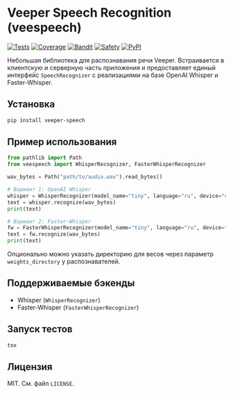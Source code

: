 # Veeper Speech Recognition (veespeech)

[![Tests](https://img.shields.io/badge/tests-passing-brightgreen)](#)
[![Coverage](https://img.shields.io/badge/coverage-80.41%25-brightgreen)](#)
[![Bandit](https://img.shields.io/badge/Bandit-passing-brightgreen)](#)
[![Safety](https://img.shields.io/badge/Safety-passing-brightgreen)](#)
[![PyPI](https://img.shields.io/pypi/v/veeper-speech?label=PyPI&logo=pypi)](https://pypi.org/project/veeper-speech/)

Небольшая библиотека для распознавания речи Veeper. Встраивается в клиентскую и серверную часть приложения и предоставляет единый интерфейс `SpeechRecognizer` с реализациями на базе OpenAI Whisper и Faster-Whisper.

## Установка

```bash
pip install veeper-speech
```

## Пример использования

```python
from pathlib import Path
from veespeech import WhisperRecognizer, FasterWhisperRecognizer

wav_bytes = Path("path/to/audio.wav").read_bytes()

# Вариант 1: OpenAI Whisper
whisper = WhisperRecognizer(model_name="tiny", language="ru", device="cpu")
text = whisper.recognize(wav_bytes)
print(text)

# Вариант 2: Faster-Whisper
fw = FasterWhisperRecognizer(model_name="tiny", language="ru", device="cpu")
text = fw.recognize(wav_bytes)
print(text)
```

Опционально можно указать директорию для весов через параметр `weights_directory` у распознавателей.

## Поддерживаемые бэкенды

- Whisper (`WhisperRecognizer`)
- Faster-Whisper (`FasterWhisperRecognizer`)

## Запуск тестов

```bash
tox
```

## Лицензия

MIT. См. файл `LICENSE`.
